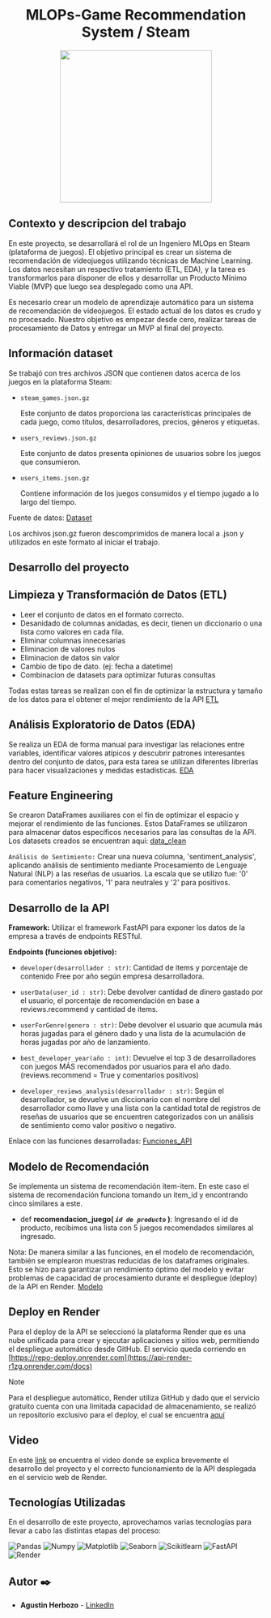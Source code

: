 <h1 align="center"> MLOPs-Game Recommendation System / Steam </h1>

<p align="center">
<img src="https://user-images.githubusercontent.com/67664604/217914153-1eb00e25-ac08-4dfa-aaf8-53c09038f082.png"  height=300>
</p>

## Contexto y descripcion del trabajo

En este proyecto, se desarrollará el rol de un Ingeniero MLOps en Steam (plataforma de juegos). El objetivo principal es crear un sistema de recomendación de videojuegos utilizando técnicas de Machine Learning. Los datos necesitan un respectivo tratamiento (ETL, EDA), y la tarea es transformarlos para disponer de ellos y desarrollar un Producto Mínimo Viable (MVP) que luego sea desplegado como una API.

Es necesario crear un modelo de aprendizaje automático para un sistema de recomendación de videojuegos. El estado actual de los datos es crudo y no procesado. Nuestro objetivo es empezar desde cero, realizar tareas de procesamiento de Datos y entregar un MVP al final del proyecto.


## Información dataset

Se trabajó con tres archivos JSON que contienen datos acerca de los juegos en la plataforma Steam:

- `steam_games.json.gz`

  Este conjunto de datos proporciona las características principales de cada juego, como títulos, desarrolladores, precios, géneros y etiquetas.

- `users_reviews.json.gz`
  
  Este conjunto de datos presenta opiniones de usuarios sobre los juegos que consumieron.
  
- `users_items.json.gz`
  
  Contiene información de los juegos consumidos y el tiempo jugado a lo largo del tiempo.

Fuente de datos: [Dataset](https://drive.google.com/drive/folders/1HqBG2-sUkz_R3h1dZU5F2uAzpRn7BSpj)  

Los archivos json.gz fueron descomprimidos de manera local a .json y utilizados en este formato al iniciar el trabajo. 

## Desarrollo del proyecto 

## Limpieza y Transformación de Datos (ETL)

- Leer el conjunto de datos en el formato correcto.
- Desanidado de columnas anidadas, es decir, tienen un diccionario o una lista como valores en cada fila.
- Eliminar columnas innecesarias
- Eliminacion de valores nulos
- Eliminacion de datos sin valor
- Cambio de tipo de dato. (ej: fecha a datetime)
- Combinacion de datasets para optimizar futuras consultas 

Todas estas tareas se realizan con el fin de optimizar la estructura y tamaño de los datos para el obtener el mejor rendimiento de la API
[ETL](https://github.com/Agusherbo/MLOPs-Game_Recommendation_System-Steam/tree/main/ETL)

## Análisis Exploratorio de Datos (EDA)

Se realiza un EDA de forma manual para investigar las relaciones entre variables, identificar valores atípicos y descubrir patrones interesantes dentro del conjunto de datos, para esta tarea se utilizan diferentes librerías para hacer visualizaciones y medidas estadísticas. [EDA](https://github.com/Agusherbo/MLOPs-Game_Recommendation_System-Steam/blob/main/EDA/EDA.ipynb)

## Feature Engineering

Se crearon DataFrames auxiliares con el fin de optimizar el espacio y mejorar el rendimiento de las funciones. Estos DataFrames se utilizaron para almacenar datos específicos necesarios para las consultas de la API. Los datasets creados se encuentran aqui: [data_clean](https://github.com/Agusherbo/MLOPs-Game_Recommendation_System-Steam/tree/main/data_clean)

`Análisis de Sentimiento:` Crear una nueva columna, 'sentiment_analysis', aplicando análisis de sentimiento mediante Procesamiento de Lenguaje Natural (NLP) a las reseñas de usuarios. La escala que se utilizo fue: '0' para comentarios negativos, '1' para neutrales y '2' para positivos.

## Desarrollo de la API

**Framework:** Utilizar el framework FastAPI para exponer los datos de la empresa a través de endpoints RESTful.

**Endpoints (funciones objetivo):**

- `developer(desarrollador : str)`: Cantidad de items y porcentaje de contenido Free por año según empresa desarrolladora.

- `userData(user_id : str)`: Debe devolver cantidad de dinero gastado por el usuario, el porcentaje de recomendación en base a reviews.recommend y cantidad de items.

- `userForGenre(genero : str)`: Debe devolver el usuario que acumula más horas jugadas para el género dado y una lista de la acumulación de horas jugadas por año de lanzamiento.

- `best_developer_year(año : int)`: Devuelve el top 3 de desarrolladores con juegos MÁS recomendados por usuarios para el año dado. (reviews.recommend = True y comentarios positivos)

- `developer_reviews_analysis(desarrollador : str)`: Según el desarrollador, se devuelve un diccionario con el nombre del desarrollador como llave y una lista con la cantidad total de registros de reseñas de usuarios que se encuentren categorizados con un análisis de sentimiento como valor positivo o negativo.

Enlace con las funciones desarrolladas: [Funciones_API](https://github.com/Agusherbo/MLOPs-Game_Recommendation_System-Steam/blob/main/Funciones_API.ipynb)

## Modelo de Recomendación

Se implementa un sistema de recomendación  item-item. En este caso el sistema de recomendación funciona tomando un item_id y encontrando cinco similares a este.

+ def **recomendacion_juego( *`id de producto`* )**:
    Ingresando el id de producto, recibimos una lista con 5 juegos recomendados similares al ingresado.

Nota: De manera similar a las funciones, en el modelo de recomendación, también se emplearon muestras reducidas de los dataframes originales. Esto se hizo para garantizar un rendimiento óptimo del modelo y evitar problemas de capacidad de procesamiento durante el despliegue (deploy) de la API en Render.
[Modelo](https://github.com/Agusherbo/MLOPs-Game_Recommendation_System-Steam/blob/main/Modelo_recommend.ipynb)

## Deploy en Render

Para el deploy de la API se seleccionó la plataforma Render que es una nube unificada para crear y ejecutar aplicaciones y sitios web, permitiendo el despliegue automático desde GitHub.
El servicio queda corriendo en [https://repo-deploy.onrender.com](https://api-render-r1zg.onrender.com/docs)

> [!NOTE]
> Para el despliegue automático, Render utiliza GitHub y dado que el servicio gratuito cuenta con una limitada capacidad de almacenamiento, se realizó un repositorio exclusivo para el deploy, el cual se encuentra [aquí](https://github.com/Agusherbo/API-Render)

## Video

En este [link](https://youtu.be/CD9gITRyTE0) se encuentra el video donde se explica brevemente el desarrollo del proyecto y el correcto funcionamiento de la API desplegada en el servicio web de Render.

## Tecnologías Utilizadas

En el desarrollo de este proyecto, aprovechamos varias tecnologías para llevar a cabo las distintas etapas del proceso:

![Pandas](https://img.shields.io/badge/-Pandas-333333?style=flat&logo=pandas)
![Numpy](https://img.shields.io/badge/-Numpy-333333?style=flat&logo=numpy)
![Matplotlib](https://img.shields.io/badge/-Matplotlib-333333?style=flat&logo=matplotlib)
![Seaborn](https://img.shields.io/badge/-Seaborn-333333?style=flat&logo=seaborn)
![Scikitlearn](https://img.shields.io/badge/-Scikitlearn-333333?style=flat&logo=scikitlearn)
![FastAPI](https://img.shields.io/badge/-FastAPI-333333?style=flat&logo=fastapi)
![Render](https://img.shields.io/badge/-Render-333333?style=flat&logo=render)

## Autor ✒️
* **Agustin Herbozo**  - [LinkedIn](https://www.linkedin.com/in/agustin-herbozo-1a3b7111b/)







